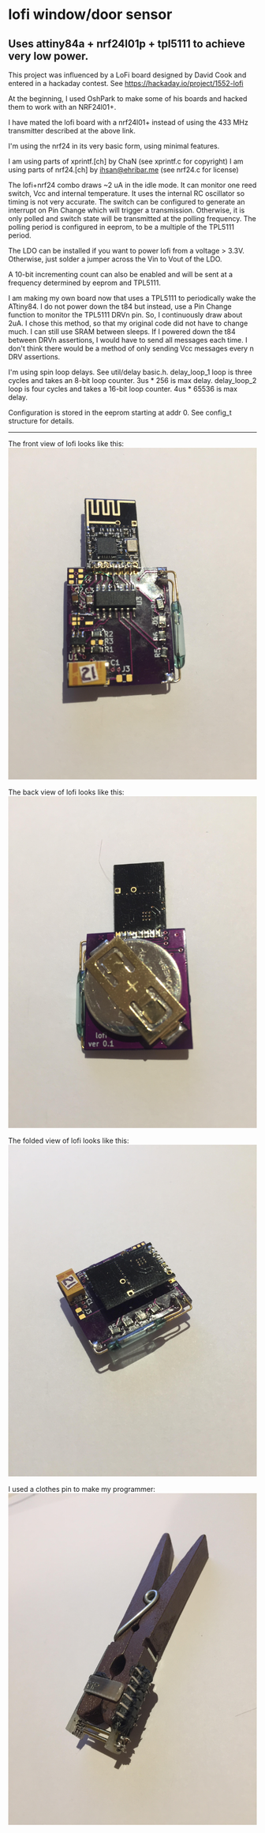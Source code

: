 # lofi window/door sensor

## Uses attiny84a + nrf24l01p + tpl5111 to achieve very low power.

This project was influenced by a LoFi board designed by
David Cook and entered in a hackaday contest.
See https://hackaday.io/project/1552-lofi

At the beginning, I used OshPark to make some of his
boards and hacked them to work with an NRF24l01+.

I have mated the lofi board with a nrf24l01+ instead of using
the 433 MHz transmitter described at the above link.

I'm using the nrf24 in its very basic form, using minimal
features.

I am using parts of xprintf.[ch] by ChaN (see xprintf.c for copyright)
I am using parts of nrf24.[ch] by <ihsan@ehribar.me>
(see nrf24.c for license)

The lofi+nrf24 combo draws ~2 uA in the idle mode.
It can monitor one reed switch, Vcc and internal temperature.
It uses the internal RC oscillator so timing is not very accurate.
The switch can be configured to generate an interrupt on Pin Change
which will trigger a transmission. Otherwise, it is only polled
and switch state will be transmitted at the polling frequency.
The polling period is configured in eeprom, to be a multiple
of the TPL5111 period.

The LDO can be installed if you want to power lofi from a voltage > 3.3V. Otherwise, just solder a jumper across the Vin to Vout of the LDO.

A 10-bit incrementing count can also be enabled and will be
sent at a frequency determined by eeprom and TPL5111.

I am making my own board now that uses a TPL5111 to periodically
wake the ATtiny84. I do not power down the t84 but instead,
use a Pin Change function to monitor the TPL5111 DRVn pin.
So, I continuously draw about 2uA.
I chose this method, so that my original code did not have
to change much. I can still use SRAM between sleeps.
If I powered down the t84 between DRVn assertions, I would
have to send all messages each time. I don't think there
would be a method of only sending Vcc messages every n
DRV assertions.

I'm using spin loop delays. See util/delay basic.h.  delay_loop_1 loop is three cycles and takes an 8-bit loop counter. 3us * 256 is max delay.  delay_loop_2 loop is four cycles and takes a 16-bit loop counter. 4us * 65536 is max delay.

Configuration is stored in the eeprom starting at addr 0.
See config_t structure for details.

---

The front view of lofi looks like this:
![](./lofi_front.jpg)

The back view of lofi looks like this:
![](./lofi_back.jpg)

The folded view of lofi looks like this:
![](./lofi_folded.jpg)

I used a clothes pin to make my programmer:
![](./pogo_pgmr.jpg)


